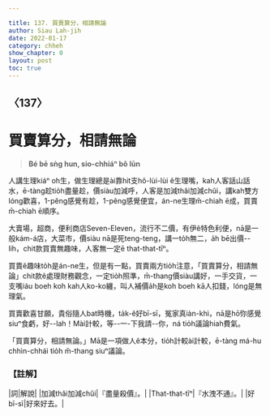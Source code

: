 ```yaml
---

title: 137. 買賣算分，相請無論
author: Siau Lah-jih
date: 2022-01-17
category: chheh
show_chapter: 0
layout: post
toc: true
---
```

  
## 〈137〉
# 買賣算分，相請無論
>**Bé bē sǹg hun, sio-chhiáⁿ bô lūn**


人講生理kiáⁿ oh生，做生理總是ài靠hit支hô-lùi-lùi ê生理嘴，kah人客話山話水，ē-tàng趁tio̍h盡量趁，價siàu加減呼，人客是加減thâi加減chûi，講kah雙方lóng歡喜，1-pêng感覺有趁，1-pêng感覺便宜，án-ne生理m̄-chiah ē成，買賣m̄-chiah ē順序。

大賣場，超商，便利商店Seven-Eleven，流行不二價，有伊ê特色利便，nā是一般kám-á店，大菜市，價siàu nā是死teng-teng，講一to̍h無二，a̍h bē出價--lih，chit款買賣無趣味，人客無一定ē that-that-tīⁿ。

買賣ê趣味to̍h是án-ne生，但是有一點，買賣兩方tio̍h注意，「買賣算分，相請無論」chit款ê處理財務觀念，一定tio̍h照準，m̄-thang價siàu講好，一手交貨，一支嘴iáu boeh koh kah人ko-ko纏，叫人補價a̍h是koh boeh kā人扣錢，lóng是無理氣。

買賣歡喜甘願，貴俗隨人bat時機，ta̍k-ê好bī-sī，冤家真iàn-khì，nā是hō͘你感覺siuⁿ食虧，好--lah！Mài計較，等--一-下我請--你，ná tio̍h議論hiah費氣。

「買賣算分，相請無論。」Mā是一項做人ê本分，tio̍h計較ài計較，ē-tàng má-hu chhìn-chhái tio̍h m̄-thang siuⁿ議論。

### 【註解】

|詞|解說|
|加減thâi加減chûi|『盡量殺價』。|
|That-that-tīⁿ|『水洩不通』。|
|好bī-sī|好來好去。|
